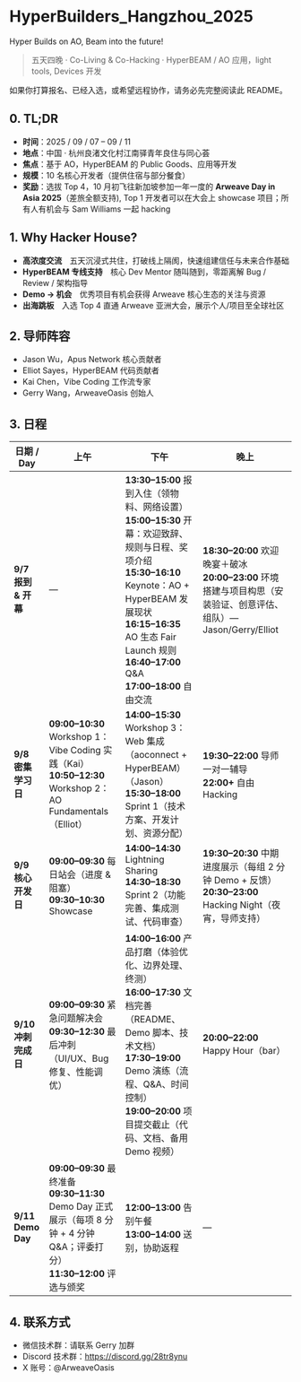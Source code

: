 # HyperBuilders_Hangzhou_2025

Hyper Builds on AO, Beam into the future!
> 五天四晚 · Co-Living & Co-Hacking · HyperBEAM / AO 应用，light tools, Devices 开发
> 
如果你打算报名、已经入选，或希望远程协作，请务必先完整阅读此 README。

## 0. TL;DR

- **时间**：2025 / 09 / 07 – 09 / 11
- **地点**：中国 · 杭州良渚文化村江南驿青年良住与同心荟
- **焦点**：基于 AO，HyperBEAM 的 Public Goods、应用等开发
- **规模**：10 名核心开发者（提供住宿与部分餐食）
- **奖励**：选拔 Top 4，10 月初飞往新加坡参加一年一度的 **Arweave Day in Asia 2025**（差旅全额支持), Top 1 开发者可以在大会上 showcase 项目；所有人有机会与 Sam Williams 一起 hacking

## 1. Why Hacker House?

- **高浓度交流** 五天沉浸式共住，打破线上隔阂，快速组建信任与未来合作基础
- **HyperBEAM 专线支持** 核心 Dev Mentor 随叫随到，零距离解 Bug / Review / 架构指导
- **Demo → 机会** 优秀项目有机会获得 Arweave 核心生态的关注与资源
- **出海跳板** 入选 Top 4 直通 Arweave 亚洲大会，展示个人/项目至全球社区

## 2. 导师阵容
- Jason Wu，Apus Network 核心贡献者
- Elliot Sayes，HyperBEAM 代码贡献者
- Kai Chen，Vibe Coding 工作流专家
- Gerry Wang，ArweaveOasis 创始人

## 3. 日程

| 日期 / Day | 上午 | 下午 | 晚上 |
|---|---|---|---|
| **9/7 <br> 报到 & 开幕** | — | **13:30–15:00** 报到入住（领物料、网络设置）<br>**15:00–15:30** 开幕：欢迎致辞、规则与日程、奖项介绍<br>**15:30–16:10** Keynote：AO + HyperBEAM 发展现状<br>**16:15–16:35** AO 生态 Fair Launch 规则<br>**16:40–17:00** Q&A <br>**17:00–18:00** 自由交流 | **18:30–20:00** 欢迎晚宴＋破冰<br>**20:00–23:00** 环境搭建与项目构思（安装验证、创意评估、组队）— Jason/Gerry/Elliot |
| **9/8 <br> 密集学习日** | **09:00–10:30** Workshop 1：Vibe Coding 实践（Kai）<br>**10:50–12:30** Workshop 2：AO Fundamentals（Elliot） | **14:00–15:30** Workshop 3：Web 集成（aoconnect + HyperBEAM）（Jason）<br>**15:30–18:00** Sprint 1（技术方案、开发计划、资源分配） | **19:30–22:00** 导师一对一辅导<br>**22:00+** 自由 Hacking |
| **9/9 <br> 核心开发日** | **09:00–09:30** 每日站会（进度 & 阻塞）<br>**09:30–10:30** Showcase | **14:00–14:30** Lightning Sharing<br>**14:30–18:30** Sprint 2（功能完善、集成测试、代码审查） | **19:30–20:30** 中期进度展示（每组 2 分钟 Demo + 反馈）<br>**20:30–23:00** Hacking Night（夜宵，导师支持） |
| **9/10 <br> 冲刺完成日** | **09:00–09:30** 紧急问题解决会<br>**09:30–12:30** 最后冲刺（UI/UX、Bug 修复、性能调优） | **14:00–16:00** 产品打磨（体验优化、边界处理、终测）<br>**16:00–17:30** 文档完善（README、Demo 脚本、技术文档）<br>**17:30–19:00** Demo 演练（流程、Q&A、时间控制）<br>**19:00–20:00** 项目提交截止（代码、文档、备用 Demo 视频） | **20:00–22:00** Happy Hour（bar） |
| **9/11 <br> Demo Day** | **09:00–09:30** 最终准备<br>**09:30–11:30** Demo Day 正式展示（每项 8 分钟 + 4 分钟 Q&A；评委打分）<br>**11:30–12:00** 评选与颁奖 | **12:00–13:00** 告别午餐<br>**13:00–14:00** 送别，协助返程 | — |

## 4. 联系方式
- 微信技术群：请联系 Gerry 加群
- Discord 技术群：https://discord.gg/28tr8ynu
- X 账号：@ArweaveOasis
